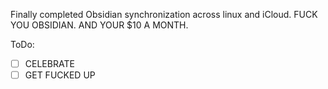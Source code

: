 Finally completed Obsidian synchronization across linux and iCloud. FUCK YOU OBSIDIAN. AND YOUR $10 A MONTH.

ToDo:
- [ ]  CELEBRATE 
- [ ] GET FUCKED UP